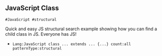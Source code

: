 ## JavaScript Class 


```
#JavaScript #structural 
```


Quick and easy JS structural search example showing how you can find a child class in JS. Everyone has JS!



* `Lang:JavaScript class ... extends ... {...} count:all patternType:structural`


